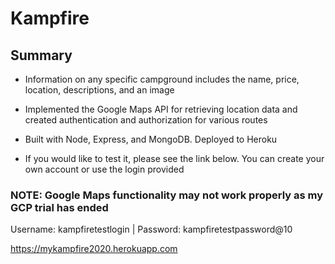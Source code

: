 # Kampfire

## Summary

- Information on any specific campground includes the name, price, location, descriptions, and an image
- Implemented the Google Maps API for retrieving location data and created authentication and authorization for various routes
- Built with Node, Express, and MongoDB. Deployed to Heroku

- If you would like to test it, please see the link below. You can create your own account or use the login provided

### NOTE: Google Maps functionality may not work properly as my GCP trial has ended

Username: kampfiretestlogin |
Password: kampfiretestpassword@10

https://mykampfire2020.herokuapp.com
